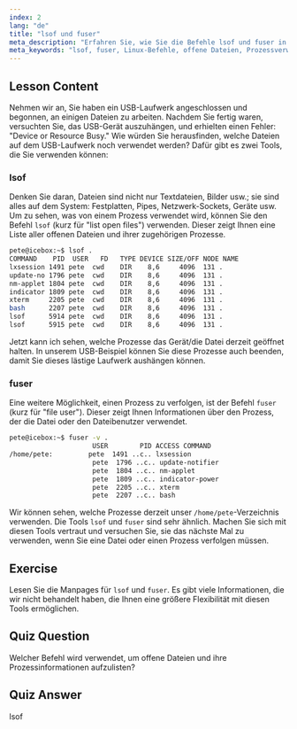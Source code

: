 ```yaml
---
index: 2
lang: "de"
title: "lsof und fuser"
meta_description: "Erfahren Sie, wie Sie die Befehle lsof und fuser in Linux verwenden, um Prozesse zu identifizieren, die Dateien nutzen. Verstehen Sie 'Device or Resource Busy'-Fehler und verwalten Sie offene Dateien effektiv."
meta_keywords: "lsof, fuser, Linux-Befehle, offene Dateien, Prozessverwaltung, Linux-Tutorial, Anfängerleitfaden, Gerät besetzt"
---
```


## Lesson Content

Nehmen wir an, Sie haben ein USB-Laufwerk angeschlossen und begonnen, an einigen Dateien zu arbeiten. Nachdem Sie fertig waren, versuchten Sie, das USB-Gerät auszuhängen, und erhielten einen Fehler: "Device or Resource Busy." Wie würden Sie herausfinden, welche Dateien auf dem USB-Laufwerk noch verwendet werden? Dafür gibt es zwei Tools, die Sie verwenden können:

### lsof

Denken Sie daran, Dateien sind nicht nur Textdateien, Bilder usw.; sie sind alles auf dem System: Festplatten, Pipes, Netzwerk-Sockets, Geräte usw. Um zu sehen, was von einem Prozess verwendet wird, können Sie den Befehl `lsof` (kurz für "list open files") verwenden. Dieser zeigt Ihnen eine Liste aller offenen Dateien und ihrer zugehörigen Prozesse.

```bash
pete@icebox:~$ lsof .
COMMAND    PID  USER   FD   TYPE DEVICE SIZE/OFF NODE NAME
lxsession 1491 pete  cwd    DIR    8,6     4096  131 .
update-no 1796 pete  cwd    DIR    8,6     4096  131 .
nm-applet 1804 pete  cwd    DIR    8,6     4096  131 .
indicator 1809 pete  cwd    DIR    8,6     4096  131 .
xterm     2205 pete  cwd    DIR    8,6     4096  131 .
bash      2207 pete  cwd    DIR    8,6     4096  131 .
lsof      5914 pete  cwd    DIR    8,6     4096  131 .
lsof      5915 pete  cwd    DIR    8,6     4096  131 .
```

Jetzt kann ich sehen, welche Prozesse das Gerät/die Datei derzeit geöffnet halten. In unserem USB-Beispiel können Sie diese Prozesse auch beenden, damit Sie dieses lästige Laufwerk aushängen können.

### fuser

Eine weitere Möglichkeit, einen Prozess zu verfolgen, ist der Befehl `fuser` (kurz für "file user"). Dieser zeigt Ihnen Informationen über den Prozess, der die Datei oder den Dateibenutzer verwendet.

```bash
pete@icebox:~$ fuser -v .
                     USER        PID ACCESS COMMAND
/home/pete:         pete  1491 ..c.. lxsession
                     pete  1796 ..c.. update-notifier
                     pete  1804 ..c.. nm-applet
                     pete  1809 ..c.. indicator-power
                     pete  2205 ..c.. xterm
                     pete  2207 ..c.. bash
```

Wir können sehen, welche Prozesse derzeit unser `/home/pete`-Verzeichnis verwenden. Die Tools `lsof` und `fuser` sind sehr ähnlich. Machen Sie sich mit diesen Tools vertraut und versuchen Sie, sie das nächste Mal zu verwenden, wenn Sie eine Datei oder einen Prozess verfolgen müssen.

## Exercise

Lesen Sie die Manpages für `lsof` und `fuser`. Es gibt viele Informationen, die wir nicht behandelt haben, die Ihnen eine größere Flexibilität mit diesen Tools ermöglichen.

## Quiz Question

Welcher Befehl wird verwendet, um offene Dateien und ihre Prozessinformationen aufzulisten?

## Quiz Answer

lsof
